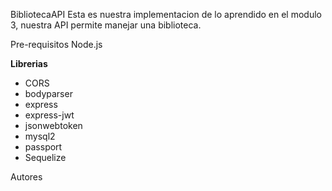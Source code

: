 BibliotecaAPI
Esta es nuestra implementacion de lo aprendido en el modulo 3, nuestra API permite manejar una biblioteca.

Pre-requisitos
Node.js



**Librerias**
- CORS
- bodyparser
- express
- express-jwt
- jsonwebtoken
- mysql2
- passport
- Sequelize

Autores